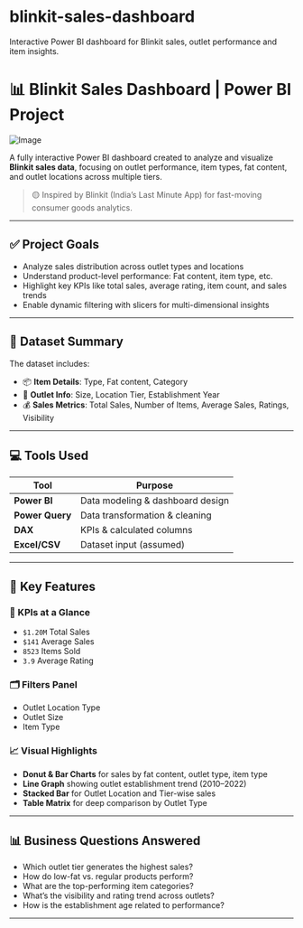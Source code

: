 # blinkit-sales-dashboard
Interactive Power BI dashboard for Blinkit sales, outlet performance and item insights.

# 📊 Blinkit Sales Dashboard | Power BI Project

![Image](https://github.com/user-attachments/assets/515f5678-9209-40cf-ac4d-076874f4db69)

A fully interactive Power BI dashboard created to analyze and visualize **Blinkit sales data**, focusing on outlet performance, item types, fat content, and outlet locations across multiple tiers.

> 🟡 Inspired by Blinkit (India’s Last Minute App) for fast-moving consumer goods analytics.

---

## ✅ Project Goals

- Analyze sales distribution across outlet types and locations
- Understand product-level performance: Fat content, item type, etc.
- Highlight key KPIs like total sales, average rating, item count, and sales trends
- Enable dynamic filtering with slicers for multi-dimensional insights

---

## 📁 Dataset Summary

The dataset includes:
- 📦 **Item Details**: Type, Fat content, Category
- 📍 **Outlet Info**: Size, Location Tier, Establishment Year
- 💰 **Sales Metrics**: Total Sales, Number of Items, Average Sales, Ratings, Visibility

---

## 💻 Tools Used

| Tool           | Purpose                         |
|----------------|----------------------------------|
| **Power BI**   | Data modeling & dashboard design |
| **Power Query**| Data transformation & cleaning   |
| **DAX**        | KPIs & calculated columns        |
| **Excel/CSV**  | Dataset input (assumed)          |

---

## 🧠 Key Features

### 🔢 KPIs at a Glance
- `$1.20M` Total Sales
- `$141` Average Sales
- `8523` Items Sold
- `3.9` Average Rating

### 🗂️ Filters Panel
- Outlet Location Type
- Outlet Size
- Item Type

### 📈 Visual Highlights
- **Donut & Bar Charts** for sales by fat content, outlet type, item type
- **Line Graph** showing outlet establishment trend (2010–2022)
- **Stacked Bar** for Outlet Location and Tier-wise sales
- **Table Matrix** for deep comparison by Outlet Type

---

## 📊 Business Questions Answered

- Which outlet tier generates the highest sales?
- How do low-fat vs. regular products perform?
- What are the top-performing item categories?
- What’s the visibility and rating trend across outlets?
- How is the establishment age related to performance?

---



